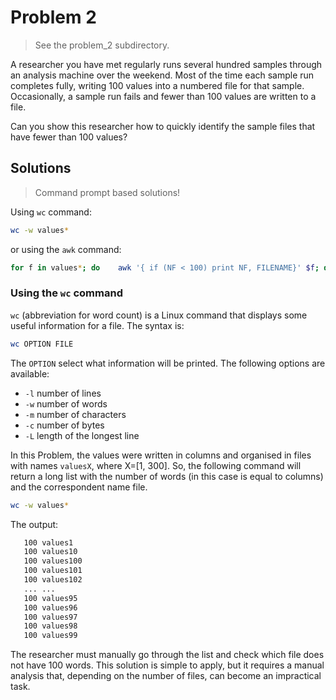 # Problem 2

> See the problem_2 subdirectory.

A researcher you have met regularly runs several hundred samples through an analysis machine over the weekend. Most of the time each sample run completes fully, writing 100 values into a numbered file for that sample. Occasionally, a sample run fails and fewer than 100 values are written to a file.

Can you show this researcher how to quickly identify the sample files that have fewer than 100 values?

## Solutions

> Command prompt based solutions!

Using `wc` command:

``` bash
wc -w values*
```

or using the `awk` command:

``` bash
for f in values*; do    awk '{ if (NF < 100) print NF, FILENAME}' $f; done
```

### Using the `wc` command

`wc` (abbreviation for word count) is a Linux command that displays some useful information for a file. The syntax is:

```bash
wc OPTION FILE
```

The `OPTION` select what information will be printed. The following options are available:

* `-l` number of lines
* `-w` number of words
* `-m` number of characters
* `-c` number of bytes
* `-L` length of the longest line

In this Problem, the values were written in columns and organised in files with names `valuesX`, where X=[1, 300]. So, the following command will return a long list with the number of words (in this case is equal to columns) and the correspondent name file.

``` bash
wc -w values*
```

The output:

```bash
   100 values1
   100 values10
   100 values100
   100 values101
   100 values102
   ... ...
   100 values95
   100 values96
   100 values97
   100 values98
   100 values99

```

The researcher must manually go through the list and check which file does not have 100 words. This solution is simple to apply, but it requires a manual analysis that, depending on the number of files, can become an impractical task.

